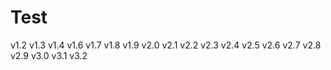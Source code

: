 # Test 
  v1.2
  v1.3
  v1.4
  v1.6
  v1.7
  v1.8
  v1.9
  v2.0
  v2.1
  v2.2
  v2.3
  v2.4
  v2.5
  v2.6
  v2.7
  v2.8
  v2.9
  v3.0
  v3.1
  v3.2
